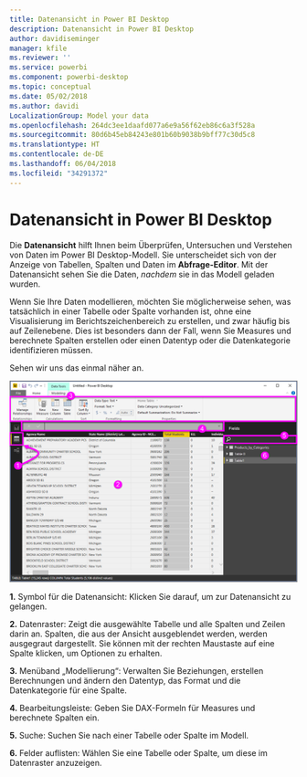 ```yaml
---
title: Datenansicht in Power BI Desktop
description: Datenansicht in Power BI Desktop
author: davidiseminger
manager: kfile
ms.reviewer: ''
ms.service: powerbi
ms.component: powerbi-desktop
ms.topic: conceptual
ms.date: 05/02/2018
ms.author: davidi
LocalizationGroup: Model your data
ms.openlocfilehash: 264dc3ee1daafd077a6e9a56f62eb86c6a3f528a
ms.sourcegitcommit: 80d6b45eb84243e801b60b9038b9bff77c30d5c8
ms.translationtype: HT
ms.contentlocale: de-DE
ms.lasthandoff: 06/04/2018
ms.locfileid: "34291372"
---
```

# <a name="data-view-in-power-bi-desktop"></a>Datenansicht in Power BI Desktop
Die **Datenansicht** hilft Ihnen beim Überprüfen, Untersuchen und Verstehen von Daten im Power BI Desktop-Modell. Sie unterscheidet sich von der Anzeige von Tabellen, Spalten und Daten im **Abfrage-Editor**. Mit der Datenansicht sehen Sie die Daten, *nachdem* sie in das Modell geladen wurden.

Wenn Sie Ihre Daten modellieren, möchten Sie möglicherweise sehen, was tatsächlich in einer Tabelle oder Spalte vorhanden ist, ohne eine Visualisierung im Berichtszeichenbereich zu erstellen, und zwar häufig bis auf Zeilenebene. Dies ist besonders dann der Fall, wenn Sie Measures und berechnete Spalten erstellen oder einen Datentyp oder die Datenkategorie identifizieren müssen.

Sehen wir uns das einmal näher an.

![](media/desktop-data-view/dataview_fullscreen.png)

**1.** Symbol für die Datenansicht: Klicken Sie darauf, um zur Datenansicht zu gelangen.

**2.** Datenraster: Zeigt die ausgewählte Tabelle und alle Spalten und Zeilen darin an. Spalten, die aus der Ansicht ausgeblendet werden, werden ausgegraut dargestellt. Sie können mit der rechten Maustaste auf eine Spalte klicken, um Optionen zu erhalten.

**3.** Menüband „Modellierung“: Verwalten Sie Beziehungen, erstellen Berechnungen und ändern den Datentyp, das Format und die Datenkategorie für eine Spalte.

**4.** Bearbeitungsleiste: Geben Sie DAX-Formeln für Measures und berechnete Spalten ein.

**5.** Suche: Suchen Sie nach einer Tabelle oder Spalte im Modell.

**6.** Felder auflisten: Wählen Sie eine Tabelle oder Spalte, um diese im Datenraster anzuzeigen.

